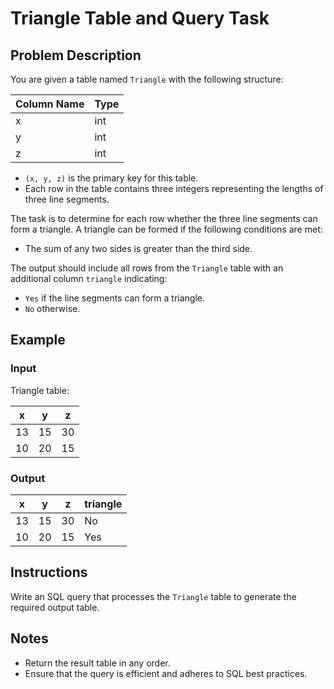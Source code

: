 # Triangle Table and Query Task

## Problem Description

You are given a table named `Triangle` with the following structure:

| Column Name | Type |
|-------------|------|
| x           | int  |
| y           | int  |
| z           | int  |

- `(x, y, z)` is the primary key for this table.
- Each row in the table contains three integers representing the lengths of three line segments.

The task is to determine for each row whether the three line segments can form a triangle. A triangle can be formed if the following conditions are met:
- The sum of any two sides is greater than the third side.

The output should include all rows from the `Triangle` table with an additional column `triangle` indicating:
- `Yes` if the line segments can form a triangle.
- `No` otherwise.

## Example

### Input

Triangle table:

| x  | y  | z  |
|----|----|----|
| 13 | 15 | 30 |
| 10 | 20 | 15 |

### Output

| x  | y  | z  | triangle |
|----|----|----|----------|
| 13 | 15 | 30 | No       |
| 10 | 20 | 15 | Yes      |

## Instructions

Write an SQL query that processes the `Triangle` table to generate the required output table. 

## Notes

- Return the result table in any order.
- Ensure that the query is efficient and adheres to SQL best practices.

